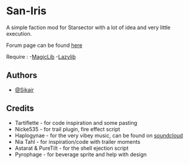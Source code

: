 # San-Iris

A simple faction mod for Starsector with a lot of idea and very little execution.

Forum page can be found [here](https://fractalsoftworks.com/forum/index.php?topic=25775.0)

Require :
-[MagicLib](https://fractalsoftworks.com/forum/index.php?topic=25868.0)
-[Lazylib](https://fractalsoftworks.com/forum/index.php?topic=5444.0)

## Authors

- [@Sikair](https://github.com/Sikair)

## Credits

- Tartiflette 	-	for code inspiration and some pasting
- Nicke535 		-	for trail plugin, fire effect script
- Haplogynae	-	for the very vibey music, can be found on [soundcloud](https://soundcloud.com/haplogynae)
- Nia Tahl		-	for inspiration/code with trailer moments
- Astarat & PureTilt	-	for the shell ejection script
- Pyrophage		-	for beverage sprite and help with design